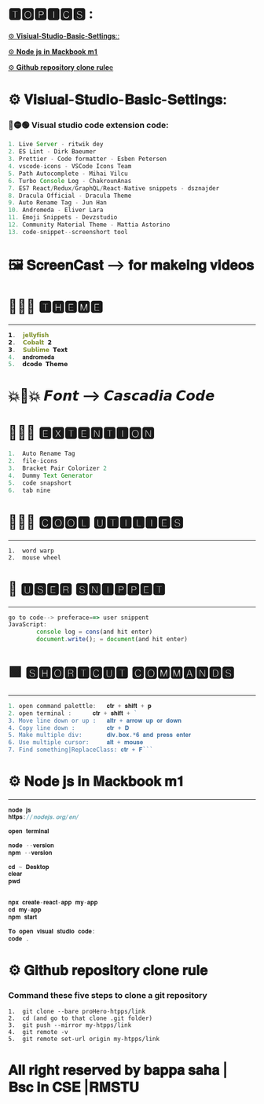 # 🆃🅾🅿🅸🅲🆂 :

[⚙ 𝐕𝐢𝐬𝐢𝐮𝐚𝐥-𝐒𝐭𝐮𝐝𝐢𝐨-𝐁𝐚𝐬𝐢𝐜-𝐒𝐞𝐭𝐭𝐢𝐧𝐠𝐬::](#1)

[⚙ 𝐍𝐨𝐝𝐞 𝐣𝐬 𝐢𝐧 𝐌𝐚𝐜𝐤𝐛𝐨𝐨𝐤 𝐦𝟏 ](#2)

[⚙ 𝐆𝐢𝐭𝐡𝐮𝐛 𝐫𝐞𝐩𝐨𝐬𝐢𝐭𝐨𝐫𝐲 𝐜𝐥𝐨𝐧𝐞 𝐫𝐮𝐥𝐞e ](#3)

<!-- <a name="">

</a> -->
<a name="1">

# ⚙ 𝐕𝐢𝐬𝐢𝐮𝐚𝐥-𝐒𝐭𝐮𝐝𝐢𝐨-𝐁𝐚𝐬𝐢𝐜-𝐒𝐞𝐭𝐭𝐢𝐧𝐠𝐬:

### 🔴🟡🟢 Visual studio code extension code:

```javascript
1. Live Server - ritwik dey
2. ES Lint - Dirk Baeumer
3. Prettier - Code formatter - Esben Petersen
4. vscode-icons - VSCode Icons Team
5. Path Autocomplete - Mihai Vilcu
6. Turbo Console Log - ChakrounAnas
7. ES7 React/Redux/GraphQL/React-Native snippets - dsznajder
8. Dracula Official - Dracula Theme
9. Auto Rename Tag - Jun Han
10. Andromeda - Eliver Lara
11. Emoji Snippets - Devzstudio
12. Community Material Theme - Mattia Astorino
13. code-snippet--screenshort tool

```

# 🖼 𝐒𝐜𝐫𝐞𝐞𝐧𝐂𝐚𝐬𝐭 --> 𝐟𝐨𝐫 𝐦𝐚𝐤𝐞𝐢𝐧𝐠 𝐯𝐢𝐝𝐞𝐨𝐬

# 💙💚💛 🆃🅷🅴🅼🅴

---

```javascript
𝟭.  𝗷𝗲𝗹𝗹𝘆𝗳𝗶𝘀𝗵
𝟮.  𝗖𝗼𝗯𝗮𝗹𝘁 𝟮
𝟯.  𝗦𝘂𝗯𝗹𝗶𝗺𝗲 𝗧𝗲𝘅𝘁
4.  𝐚𝐧𝐝𝐫𝐨𝐦𝐞𝐝𝐚
5.  𝗱𝗰𝗼𝗱𝗲 𝗧𝗵𝗲𝗺𝗲
```

# 💥💢💥 𝙁𝙤𝙣𝙩 --> 𝘾𝙖𝙨𝙘𝙖𝙙𝙞𝙖 𝘾𝙤𝙙𝙚

# 🔷🔺🔶 🅴🆇🆃🅴🅽🆃🅸🅾🅽

```javascript
1.  Auto Rename Tag
2.  file-icons
3.  Bracket Pair Colorizer 2
4.  Dummy Text Generator
5.  code snapshort
6.  tab nine
```

# 🎈🎉🎄 🅲🅾🅾🅻 🆄🆃🅸🅻🅸🅴🆂

---

    1.  word warp
    2.  mouse wheel

# 🚗 🆄🆂🅴🆁 🆂🅽🅸🅿🅿🅴🆃

---

```javascript
go to code--> preferace==> user snippent
JavaScript:
		console log = cons(and hit enter)
		document.write(); = document(and hit enter)
```

# 🟩 🆂🅷🅾🆁🆃🅲🆄🆃 🅲🅾🅼🅼🅰🅽🅳🆂

---

````javascript
1. open command palettle: 	𝐜𝐭𝐫 + 𝐬𝐡𝐢𝐟𝐭 + 𝐩
2. open terminal : 		𝐜𝐭𝐫 + 𝐬𝐡𝐢𝐟𝐭 + `
3. Move line down or up : 	𝐚𝐥𝐭𝐫 + 𝐚𝐫𝐫𝐨𝐰 𝐮𝐩 𝐨𝐫 𝐝𝐨𝐰𝐧
4. Copy line down : 		𝐜𝐭𝐫 + 𝐃
5. Make multiple div: 		𝐝𝐢𝐯.𝐛𝐨𝐱.*𝟔 𝐚𝐧𝐝 𝐩𝐫𝐞𝐬𝐬 𝐞𝐧𝐭𝐞𝐫
6. Use multiple cursor: 	𝐚𝐥𝐭 + 𝐦𝐨𝐮𝐬𝐞
7. Find something|ReplaceClass: 𝐜𝐭𝐫 + 𝐅```
````

</a>

 <a name="2">

# ⚙ 𝐍𝐨𝐝𝐞 𝐣𝐬 𝐢𝐧 𝐌𝐚𝐜𝐤𝐛𝐨𝐨𝐤 𝐦𝟏

---

```javascript
𝐧𝐨𝐝𝐞 𝐣𝐬
𝐡𝐭𝐭𝐩𝐬://𝐧𝐨𝐝𝐞𝐣𝐬.𝐨𝐫𝐠/𝐞𝐧/

𝐨𝐩𝐞𝐧 𝐭𝐞𝐫𝐦𝐢𝐧𝐚𝐥

𝐧𝐨𝐝𝐞 --𝐯𝐞𝐫𝐬𝐢𝐨𝐧
𝐧𝐩𝐦 --𝐯𝐞𝐫𝐬𝐢𝐨𝐧

𝐜𝐝 ~ 𝐃𝐞𝐬𝐤𝐭𝐨𝐩
𝐜𝐥𝐞𝐚𝐫
𝐩𝐰𝐝


𝐧𝐩𝐱 𝐜𝐫𝐞𝐚𝐭𝐞-𝐫𝐞𝐚𝐜𝐭-𝐚𝐩𝐩 𝐦𝐲-𝐚𝐩𝐩
𝐜𝐝 𝐦𝐲-𝐚𝐩𝐩
𝐧𝐩𝐦 𝐬𝐭𝐚𝐫𝐭

𝐓𝐨 𝐨𝐩𝐞𝐧 𝐯𝐢𝐬𝐮𝐚𝐥 𝐬𝐭𝐮𝐝𝐢𝐨 𝐜𝐨𝐝𝐞:
𝐜𝐨𝐝𝐞 .
```

</a>

<a name="3">

# ⚙ 𝐆𝐢𝐭𝐡𝐮𝐛 𝐫𝐞𝐩𝐨𝐬𝐢𝐭𝐨𝐫𝐲 𝐜𝐥𝐨𝐧𝐞 𝐫𝐮𝐥𝐞

### Command these five steps to clone a git repository

    1.  git clone --bare proHero-htpps/link
    2.  cd (and go to that clone .git folder)
    3.  git push --mirror my-htpps/link
    4.  git remote -v
    5.  git remote set-url origin my-htpps/link

</a>

# 𝐀𝐥𝐥 𝐫𝐢𝐠𝐡𝐭 𝐫𝐞𝐬𝐞𝐫𝐯𝐞𝐝 𝐛𝐲 𝐛𝐚𝐩𝐩𝐚 𝐬𝐚𝐡𝐚 | 𝐁𝐬𝐜 𝐢𝐧 𝐂𝐒𝐄 |𝐑𝐌𝐒𝐓𝐔
